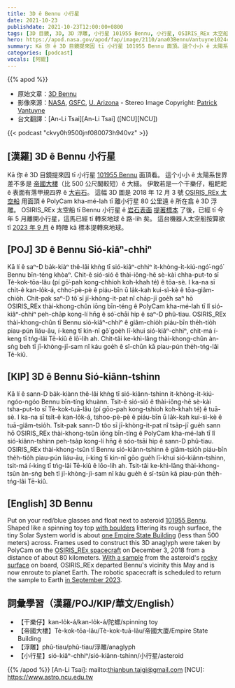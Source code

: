 ```yaml
---
title: 3D ê Bennu 小行星
date: 2021-10-23
publishdate: 2021-10-23T12:00:00+0800
tags: [3D 目鏡, 3D, 3D 浮雕, 小行星 101955 Bennu, 小行星, OSIRIS_REx 太空船, 標本]
hero: https://apod.nasa.gov/apod/fap/image/2110/ana03BennuVantuyne1024c.jpg
summary: Kā 你 ê 3D 目鏡提來囥 tī 小行星 101955 Bennu 面頂。這个小小 ê 太陽系世界 kan-na 是干樂仔，粗耙耙 ê 表面有落甲規四界 ê 大粒石頭。
categories: [podcast]
vocals: [阿錕]
---
```


{{% apod %}}

- 原始文章：[3D Bennu](https://apod.nasa.gov/apod/ap211023.html)
- 影像來源：[NASA](https://www.nasa.gov/), [GSFC](https://www.nasa.gov/goddard), [U. Arizona](https://www.lpl.arizona.edu/research/orex) - Stereo Image Copyright: [Patrick Vantuyne](https://www.hq.nasa.gov/alsj/ApAnPaVa.html)
- 台文翻譯：[An-Li Tsai][An-Li Tsai] ([NCU][NCU])

{{< podcast "ckvy0h9500jnf080073h940vz" >}}

## [漢羅] 3D ê Bennu 小行星
Kā 你 ê 3D 目鏡提來囥 tī 小行星 [101955 Bennu][101955 Bennu] 面頂看。
這个小小 ê 太陽系世界差不多是 [帝國大樓][one Empire State Building]（比 500 公尺閣較短）ê 大細。
伊敢若是一个干樂仔，粗耙耙 ê 表面有落甲規四界 ê [大岩石][with boulders]。
這幅 3D 圖是 2018 年 12 月 3 號 [OSIRIS_REx 太空船][OSIRIS_REx spacecraft] 用面頂 ê PolyCam kha-mé-lah tī 離小行星 80 公里遠 ê 所在翕 ê 3D 浮雕。
OSIRIS_REx 太空船 tī Bennu 小行星 ê [岩石表面][rocky surface] [提著標本][With a sample] 了後，已經 tī 今年 5 月離開小行星，這馬已經 tī 轉來地球 ê 路-lih 矣。
這台機器人太空船按算欲 tī [2023 年 9 月][in September 2023] ê 時陣 kā 標本提轉來地球。

## [POJ] 3D ê Bennu Sió-kiâⁿ-chhiⁿ
Kā lí ê saⁿ-D ba̍k-kiàⁿ thê-lâi khǹg tī sió-kiâⁿ-chhiⁿ it-khòng-i̍t-kiú-ngó͘-ngó͘ Bennu bīn-téng khòaⁿ.
Chit-ê sió-sió ê thài-iông-hē sè-kài chha-put-to sī Tè-kok-tōa-lâu (pí gō͘-pah kong-chhioh koh-khah té) ê tōa-sè.
I ka-na sī chi̍t-ê kan-lo̍k-á, chho͘-pè-pè ê piáu-bīn ū la̍k-kah kui-sì-kè ê tōa-giâm-chio̍h.
Chit-pak saⁿ-D tô͘ sī jī-khòng-it-pat nî cha̍p-jī goe̍h saⁿ hō OSIRIS_REx thài-khong-chûn iōng bīn-téng ê PolyCam kha-mé-lah tī lî sió-kiâⁿ-chhiⁿ peh-cha̍p kong-lí hn̄g ê só͘-chāi hip ê saⁿ-D phû-tiau.
OSIRIS_REx thài-khong-chûn tī Bennu sió-kiâⁿ-chhiⁿ ê giâm-chio̍h piáu-bīn the̍h-tio̍h piau-pún liáu-āu, í-keng tī kin-nî gō͘ goe̍h lī-khui sió-kiâⁿ-chhiⁿ, chit-má í-keng tī tńg-lâi Tē-kiû ê lō͘-lih ah.
Chit-tâi ke-khì-lâng thài-khong-chûn àn-sǹg beh tī jī-khòng-jī-sam nî káu goe̍h ê sî-chūn kā piau-pún the̍h-tńg-lâi Tē-kiû.

## [KIP] 3D ê Bennu Sió-kiânn-tshinn
Kā lí ê sann-D ba̍k-kiànn thê-lâi khǹg tī sió-kiânn-tshinn it-khòng-i̍t-kiú-ngóo-ngóo Bennu bīn-tíng khuànn.
Tsit-ê sió-sió ê thài-iông-hē sè-kài tsha-put-to sī Tè-kok-tuā-lâu (pí gōo-pah kong-tshioh koh-khah té) ê tuā-sè.
I ka-na sī tsi̍t-ê kan-lo̍k-á, tshoo-pè-pè ê piáu-bīn ū la̍k-kah kui-sì-kè ê tuā-giâm-tsio̍h.
Tsit-pak sann-D tôo sī jī-khòng-it-pat nî tsa̍p-jī gue̍h sann hō OSIRIS_REx thài-khong-tsûn iōng bīn-tíng ê PolyCam kha-mé-lah tī lî sió-kiânn-tshinn peh-tsa̍p kong-lí hn̄g ê sóo-tsāi hip ê sann-D phû-tiau.
OSIRIS_REx thài-khong-tsûn tī Bennu sió-kiânn-tshinn ê giâm-tsio̍h piáu-bīn the̍h-tio̍h piau-pún liáu-āu, í-king tī kin-nî gōo gue̍h lī-khui sió-kiânn-tshinn, tsit-má í-king tī tńg-lâi Tē-kiû ê lōo-lih ah.
Tsit-tâi ke-khì-lâng thài-khong-tsûn àn-sǹg beh tī jī-khòng-jī-sam nî káu gue̍h ê sî-tsūn kā piau-pún the̍h-tńg-lâi Tē-kiû.

## [English] 3D Bennu
Put on your red/blue glasses and float next to asteroid [101955 Bennu][101955 Bennu].
Shaped like a spinning toy top [with boulders][with boulders] littering its rough surface, the tiny Solar System world is about [one Empire State Building][one Empire State Building] (less than 500 meters) across.
Frames used to construct this 3D anaglyph were taken by PolyCam on the [OSIRIS_REx spacecraft][OSIRIS_REx spacecraft] on December 3, 2018 from a distance of about 80 kilometers.
[With a sample][With a sample] from the asteroid's [rocky surface][rocky surface] on board, OSIRIS_REx departed Bennu's vicinity this May and is now enroute to planet Earth.
The robotic spacecraft is scheduled to return the sample to Earth [in September 2023][in September 2023].

## 詞彙學習（漢羅/POJ/KIP/華文/English）
- 【干樂仔】kan-lo̍k-á/kan-lo̍k-á/陀螺/spinning toy
- 【帝國大樓】Tè-kok-tōa-lâu/Tè-kok-tuā-lâu/帝國大廈/Empire State Building
- 【浮雕】phû-tiau/phû-tiau/浮雕/anaglyph
- 【小行星】sió-kiâⁿ-chhiⁿ/sió-kiânn-tshinn/小行星/asteroid


{{% /apod %}}
[An-Li Tsai]: mailto:thianbun.taigi@gmail.com
[NCU]: https://www.astro.ncu.edu.tw


[101955 Bennu]:https://solarsystem.nasa.gov/asteroids-comets-and-meteors/asteroids/101955-bennu/overview/
[with boulders]:https://www.youtube.com/watch?v=QunVAWABQSc
[one Empire State Building]:https://en.wikipedia.org/wiki/Empire_State_Building
[OSIRIS_REx spacecraft]:https://www.nasa.gov/osiris-rex
[With a sample]:https://apod.nasa.gov/apod/ap201022.html
[rocky surface]:https://www.nasa.gov/feature/goddard/2021/nasa-mission-helps-solve-a-mystery-why-are-some-asteroid-surfaces-rocky
[in September 2023]:https://www.nasa.gov/press-release/nasa-s-osiris-rex-spacecraft-heads-for-earth-with-asteroid-sample
